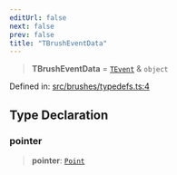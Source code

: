 ```yaml
---
editUrl: false
next: false
prev: false
title: "TBrushEventData"
---
```


> **TBrushEventData** = [`TEvent`](/api/interfaces/tevent/) & `object`

Defined in: [src/brushes/typedefs.ts:4](https://github.com/fabricjs/fabric.js/blob/8206f10a405480a7ba988ff6cfdde6412c1f13f8/src/brushes/typedefs.ts#L4)

## Type Declaration

### pointer

> **pointer**: [`Point`](/api/classes/point/)
